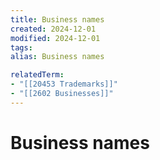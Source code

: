 ```yaml
---
title: Business names
created: 2024-12-01
modified: 2024-12-01
tags: 
alias: Business names

relatedTerm:
- "[[20453 Trademarks]]"
- "[[2602 Businesses]]"
---
```

# Business names
